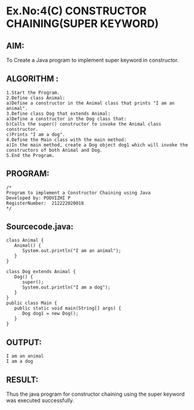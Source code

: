 # Ex.No:4(C)    CONSTRUCTOR CHAINING(SUPER KEYWORD)

## AIM:
To Create a Java program to implement super keyword in constructor.

## ALGORITHM :
~~~
1.Start the Program.
2.Define class Animal:
a)Define a constructor in the Animal class that prints "I am an animal".
3.Define class Dog that extends Animal:
a)Define a constructor in the Dog class that:
b)Calls the super() constructor to invoke the Animal class constructor.
c)Prints "I am a dog".
4.Define the Main class with the main method:
a)In the main method, create a Dog object dog1 which will invoke the constructors of both Animal and Dog.
5.End the Program.
~~~
## PROGRAM:
 ```
/*
Program to implement a Constructor Chaining using Java
Developed by: POOVIZHI P
RegisterNumber:  212222020018
*/
```

## Sourcecode.java:
~~~
class Animal {
   Animal() {
      System.out.println("I am an animal");
   }
}

class Dog extends Animal {
   Dog() {
      super();  
      System.out.println("I am a dog");
   }
}
public class Main {
   public static void main(String[] args) {
      Dog dog1 = new Dog();
   }
}
~~~
## OUTPUT:
~~~
I am an animal
I am a dog
~~~
## RESULT:
Thus the java program for constructor chaining using the super keyword was executed successfully.




